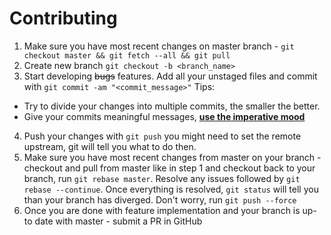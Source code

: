 # Contributing
1. Make sure you have most recent changes on master branch - `git checkout master && git fetch --all && git pull`
2. Create new branch `git checkout -b <branch_name>`
3. Start developing ~~bugs~~ features. Add all your unstaged files and commit with `git commit -am "<commit_message>"` Tips:
  * Try to divide your changes into multiple commits, the smaller the better.
  * Give your commits meaningful messages, [**use the imperative mood**](https://chris.beams.io/posts/git-commit/#imperative)
4. Push your changes with `git push` you might need to set the remote upstream, git will tell you what to do then.
5. Make sure you have most recent changes from master on your branch - checkout and pull from master like in step 1 and checkout back to your branch, run `git rebase master`. Resolve any issues followed by `git rebase --continue`. Once everything is resolved, `git status` will tell you than your branch has diverged. Don't worry, run `git push --force`
6. Once you are done with feature implementation and your branch is up-to date with master - submit a PR in GitHub
